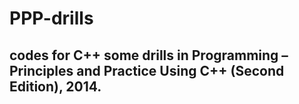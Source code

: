 # PPP-drills
codes for C++ some drills in Programming – Principles and Practice Using C++ (Second Edition), 2014.
----------------
